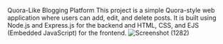 Quora-Like Blogging Platform
This project is a simple Quora-style web application where users can add, edit, and delete posts. It is built using Node.js and Express.js for the backend and HTML, CSS, and EJS (Embedded JavaScript) for the frontend.
![Screenshot (1282)](https://github.com/user-attachments/assets/5d8ab779-f154-4da2-94b9-10a92c0c9a25)

 


